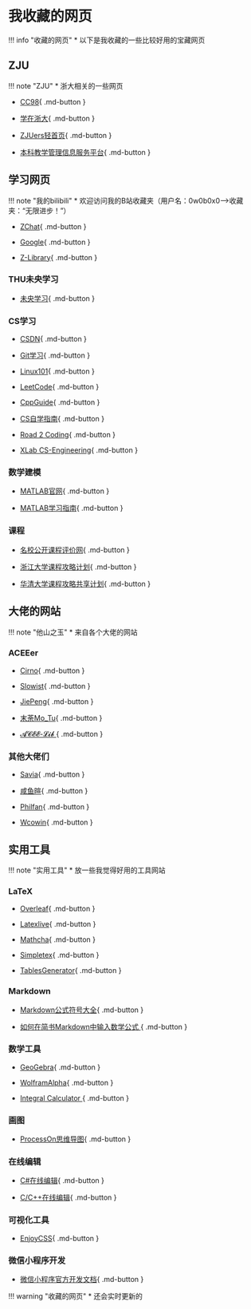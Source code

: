 # 我收藏的网页

!!! info "收藏的网页"
	* 以下是我收藏的一些比较好用的宝藏网页

## ZJU
!!! note "ZJU"
	* 浙大相关的一些网页

* [CC98](https://www.cc98.org/){ .md-button }

* [学在浙大](https://course.zju.edu.cn/zh-cn/){ .md-button }

* [ZJUers轻首页](https://zjuers.com/){ .md-button }

* [本科教学管理信息服务平台](http://zdbk.zju.edu.cn/jwglxt/xtgl/login_slogin.html;jsessionid=BBC2BFA68530E3C670C7D8BA93F5B2F7){ .md-button }


## 学习网页
!!! note "我的bilibili"
	* 欢迎访问我的B站收藏夹（用户名：0w0b0x0——>收藏夹：“无限进步！”）

* [ZChat](https://zchat.tech/login){ .md-button }

* [Google](https://www.google.com/){ .md-button }

* [Z-Library](https://zh.z-lib.gs/){ .md-button }

### THU未央学习

* [未央学习](https://weyoung-learn.github.io/){ .md-button }

### CS学习

* [CSDN](https://www.csdn.net/){ .md-button }

* [Git学习](https://git-scm.com/book/zh/v2){ .md-button }

* [Linux101](https://101.lug.ustc.edu.cn/){ .md-button }

* [LeetCode](https://leetcode.cn/problemset/){ .md-button }

* [CppGuide](https://github.com/GrindGold/CppGuide){ .md-button }

* [CS自学指南](https://csdiy.wiki/){ .md-button }

* [Road 2 Coding](https://www.r2coding.com/#/){ .md-button }

* [XLab CS-Engineering](https://zjuxlab.github.io/cs-engineering/){ .md-button }

### 数学建模

* [MATLAB官网](https://ww2.mathworks.cn/help/matlab/index.html?s_tid=hc_panel){ .md-button }

* [MATLAB学习指南](https://github.com/101Hub/Matlab101){ .md-button }

### 课程

* [名校公开课程评价网](https://conanhujinming.github.io/comments-for-awesome-courses/index.html){ .md-button }

* [浙江大学课程攻略计划](https://github.com/QSCTech/zju-icicles){ .md-button }

* [华清大学课程攻略共享计划](https://in.closed.social:9443/pastExam/login/){ .md-button }

## 大佬的网站
!!! note "他山之玉"
	* 来自各个大佬的网站

### ACEEer

* [Cirno](https://cirnoware.github.io/){ .md-button }

* [Slowist](https://slowist-lee.github.io/slowist-notebook/%E6%94%B6%E8%97%8F%E5%A4%B9/){ .md-button }

* [JiePeng](https://note.jiepeng.tech/Zju2-1/){ .md-button }

* [末荼Mo_Tu](https://chatter-barber-020.notion.site/40075ca669a9460d9c915b1e564c83c2?v=ea79d5524f6546eba94e3da5efb93f1e){ .md-button }

* [𝓐𝓒𝓔𝓔-𝓛𝓲𝓫 ](http://lib.jiepeng.tech/){ .md-button }

### 其他大佬们
* [Savia](https://savia7582.github.io/Exterior/){ .md-button }

* [咸鱼暄](https://xuan-insr.github.io/){ .md-button }

* [Philfan](https://www.philfan.cn/){ .md-button }

* [Wcowin](https://wcowin.work/){ .md-button }

## 实用工具

!!! note "实用工具"
	* 放一些我觉得好用的工具网站

### LaTeX

* [Overleaf](https://cn.overleaf.com/project){ .md-button }

* [Latexlive](https://www.latexlive.com/){ .md-button }

* [Mathcha](https://www.mathcha.io/editor){ .md-button }

* [Simpletex](https://simpletex.cn/ai/latex_ocr){ .md-button }

* [TablesGenerator](https://www.tablesgenerator.com/#){ .md-button }

### Markdown

* [Markdown公式符号大全](https://blog.csdn.net/konglongdanfo1/article/details/85204312){ .md-button }

* [如何在简书Markdown中输入数学公式 ](https://www.jianshu.com/p/67a27c9effc5/){ .md-button }

### 数学工具

* [GeoGebra](https://www.geogebra.org/calculator){ .md-button }

* [WolframAlpha](https://www.wolframalpha.com/){ .md-button }

* [Integral Calculator ](https://www.integral-calculator.com/){ .md-button }

### 画图

* [ProcessOn思维导图](https://www.processon.com/){ .md-button }

### 在线编辑

* [C#在线编辑](https://rextester.com/){ .md-button }

* [C/C++在线编辑](https://www.onlinegdb.com/){ .md-button }

### 可视化工具

* [EnjoyCSS](https://enjoycss.com/){ .md-button }

### 微信小程序开发

* [微信小程序官方开发文档](https://developers.weixin.qq.com/miniprogram/dev/framework/){ .md-button }

!!! warning "收藏的网页"
	* 还会实时更新的